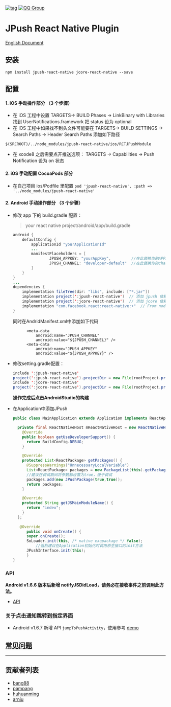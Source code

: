 [![tag](https://img.shields.io/badge/tag-1.6.7-blue.svg)](https://github.com/jpush/jpush-react-native/releases)
[![QQ Group](https://img.shields.io/badge/QQ%20Group-553406342-red.svg)]()

# JPush React Native Plugin

[English Document](README_en.md)

## 安装

```
npm install jpush-react-native jcore-react-native --save
```

## 配置

#### 1. iOS 手动操作部分 （3 个步骤）

- 在 iOS 工程中设置 TARGETS-> BUILD Phases -> LinkBinary with Libraries 找到 UserNotifications.framework 把 status 设为 optional
- 在 iOS 工程中如果找不到头文件可能要在 TARGETS-> BUILD SETTINGS -> Search Paths -> Header Search Paths 添加如下路径

```
$(SRCROOT)/../node_modules/jpush-react-native/ios/RCTJPushModule
```

- 在 xcode8 之后需要点开推送选项： TARGETS -> Capabilities -> Push Notification 设为 on 状态

#### 2. iOS 手动配置 CocoaPods 部分
- 在自己项目 ios/Podfile 里配置 `pod 'jpush-react-native', :path => '../node_modules/jpush-react-native'`

#### 2. Android 手动操作部分 （3 个步骤）

- 修改 app 下的 build.gradle 配置：

  > your react native project/android/app/build.gradle

  ```java
  android {
      defaultConfig {
          applicationId "yourApplicationId"
          ...
          manifestPlaceholders = [
                  JPUSH_APPKEY: "yourAppKey",         //在此替换你的APPKey
                  JPUSH_CHANNEL: "developer-default"  //在此替换你的channel
          ]
      }
  }
  ...
  dependencies {
      implementation fileTree(dir: "libs", include: ["*.jar"])
      implementation project(':jpush-react-native')  // 添加 jpush 依赖
      implementation project(':jcore-react-native')  // 添加 jcore 依赖
      implementation "com.facebook.react:react-native:+"  // From node_modules
  }
  ```
  同时在AndridManifest.xml中添加如下代码
  ```
        <meta-data
            android:name="JPUSH_CHANNEL"
            android:value="${JPUSH_CHANNEL}" />
        <meta-data
            android:name="JPUSH_APPKEY"
            android:value="${JPUSH_APPKEY}" />
  ```

- 修改setting.gradle配置：

  ```java
  include ':jpush-react-native'
  project(':jpush-react-native').projectDir = new File(rootProject.projectDir, '../node_modules/jpush-react-native/android')
  include ':jcore-react-native'
  project(':jcore-react-native').projectDir = new File(rootProject.projectDir, '../node_modules/jcore-react-native/android')
  ```

  **操作完成后点击AndroidStudio的构建**

- 在Application中添加JPush

  ```java
  public class MainApplication extends Application implements ReactApplication {
  
    private final ReactNativeHost mReactNativeHost = new ReactNativeHost(this) {
      @Override
      public boolean getUseDeveloperSupport() {
        return BuildConfig.DEBUG;
      }
  
      @Override
      protected List<ReactPackage> getPackages() {
        @SuppressWarnings("UnnecessaryLocalVariable")
        List<ReactPackage> packages = new PackageList(this).getPackages();
        //建议在调试期间将参数都设置为true，便于调试
        packages.add(new JPushPackage(true,true));
        return packages;
      }
  
      @Override
      protected String getJSMainModuleName() {
        return "index";
      }
    };
    
     @Override
    	public void onCreate() {
      	super.onCreate();
      	SoLoader.init(this, /* native exopackage */ false);
  			//强烈建议在Application初始化时调用原生接口的init方法
      	JPushInterface.init(this);
    	}
  }  
  ```

  

### API

**Android v1.6.6 版本后新增 notifyJSDidLoad，请务必在接收事件之前调用此方法。**

- [API](documents/api_en.md)

### 关于点击通知跳转到指定界面

- Android v1.6.7 新增 API `jumpToPushActivity`，使用参考 [demo](example/App.js#L113)

## [常见问题](./documents/common_problems.md)

------

## 贡献者列表

- [bang88](https://github.com/bang88)
- [pampang](https://github.com/pampang)
- [huhuanming](https://github.com/huhuanming)
- [arniu](https://github.com/arniu)

